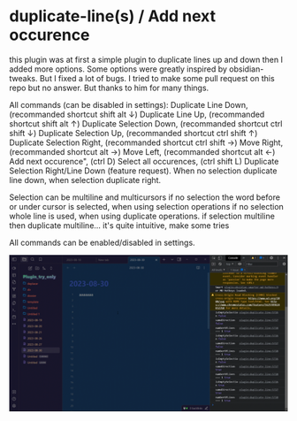 # duplicate-line(s) / Add next occurence

this plugin was at first a simple plugin to duplicate lines up and down
then I added more options. Some options were greatly inspired by obsidian-tweaks. But I fixed a lot of bugs.
I tried to make some pull request on this repo but no answer. But thanks to him for many things.

All commands (can be disabled in settings):
Duplicate Line Down, (recommanded shortcut shift alt ↓)
Duplicate Line Up, (recommanded shortcut shift alt ↑)
Duplicate Selection Down, (recommanded shortcut ctrl shift ↓)
Duplicate Selection Up, (recommanded shortcut ctrl shift ↑)
Duplicate Selection Right, (recommanded shortcut ctrl shift →)
Move Right, (recommanded shortcut alt →)
Move Left, (recommanded shortcut alt ←)
Add next occurence", (ctrl D)
Select all occurences, (ctrl shift L)
Duplicate Selection Right/Line Down (feature request). When no selection duplicate line down, when selection duplicate right.  

Selection can be multiline and multicursors
if no selection the word before or under cursor is selected, when using selection operations
if no selection whole line is used, when using duplicate operations. if selection multiline then duplicate multiline... it's quite intuitive, make some tries

All commands can be enabled/disabled in settings.

![previous demo](duplicate_line_demo.gif)


